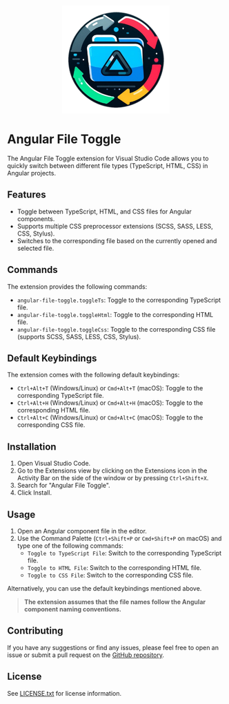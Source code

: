 <div align="center">
  <img src="images/icon.png" alt="Angular File Toggle Icon" width="250" height="250">
</div>

# Angular File Toggle

The Angular File Toggle extension for Visual Studio Code allows you to quickly switch between different file types (TypeScript, HTML, CSS) in Angular projects.

## Features

- Toggle between TypeScript, HTML, and CSS files for Angular components.
- Supports multiple CSS preprocessor extensions (SCSS, SASS, LESS, CSS, Stylus).
- Switches to the corresponding file based on the currently opened and selected file.

## Commands

The extension provides the following commands:

- `angular-file-toggle.toggleTs`: Toggle to the corresponding TypeScript file.
- `angular-file-toggle.toggleHtml`: Toggle to the corresponding HTML file.
- `angular-file-toggle.toggleCss`: Toggle to the corresponding CSS file (supports SCSS, SASS, LESS, CSS, Stylus).

## Default Keybindings

The extension comes with the following default keybindings:

- `Ctrl+Alt+T` (Windows/Linux) or `Cmd+Alt+T` (macOS): Toggle to the corresponding TypeScript file.
- `Ctrl+Alt+H` (Windows/Linux) or `Cmd+Alt+H` (macOS): Toggle to the corresponding HTML file.
- `Ctrl+Alt+C` (Windows/Linux) or `Cmd+Alt+C` (macOS): Toggle to the corresponding CSS file.

## Installation

1. Open Visual Studio Code.
2. Go to the Extensions view by clicking on the Extensions icon in the Activity Bar on the side of the window or by pressing `Ctrl+Shift+X`.
3. Search for "Angular File Toggle".
4. Click Install.

## Usage

1. Open an Angular component file in the editor.
2. Use the Command Palette (`Ctrl+Shift+P` or `Cmd+Shift+P` on macOS) and type one of the following commands:
   - `Toggle to TypeScript File`: Switch to the corresponding TypeScript file.
   - `Toggle to HTML File`: Switch to the corresponding HTML file.
   - `Toggle to CSS File`: Switch to the corresponding CSS file.

Alternatively, you can use the default keybindings mentioned above.

> **The extension assumes that the file names follow the Angular component naming conventions.**

## Contributing

If you have any suggestions or find any issues, please feel free to open an issue or submit a pull request on the [GitHub repository](https://github.com/lczerniawski/Angular-File-Toggle).

## License

See [LICENSE.txt](LICENSE.txt) for license information.